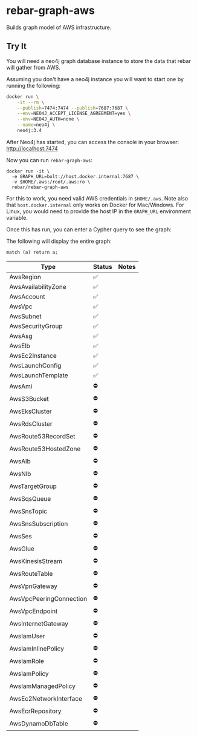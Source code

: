 # rebar-graph-aws

Builds graph model of AWS infrastructure.

## Try It 

You will need a neo4j graph database instance to store the data that rebar will gather from AWS.

Assuming you don't have a neo4j instance you will want to start one by running the following:

```bash
docker run \
    -it --rm \
    --publish=7474:7474 --publish=7687:7687 \
    --env=NEO4J_ACCEPT_LICENSE_AGREEMENT=yes \
    --env=NEO4J_AUTH=none \
    --name=neo4j \
    neo4j:3.4
```

After Neo4j has started, you can access the console in your browser: [http://localhost:7474](http://localhost:7474)

Now you can run `rebar-graph-aws`:

```
docker run -it \
  -e GRAPH_URL=bolt://host.docker.internal:7687 \
  -v $HOME/.aws:/root/.aws:ro \
  rebar/rebar-graph-aws
```

For this to work, you need valid AWS credentials in `$HOME/.aws`.  Note also that `host.docker.internal` only works on Docker for Mac/Windows.  For Linux, you would need to provide the host IP in the `GRAPH_URL` environment variable.

Once this has run, you can enter a Cypher query to see the graph:

The following will display the entire graph:

```
match (a) return a;
```


| Type | Status | Notes |
|------|-------|-------|
| AwsRegion | ✅ |  |
| AwsAvailabilityZone | ✅ |  |
| AwsAccount | ✅ | |
| AwsVpc | ✅ | |
| AwsSubnet | ✅  | |
| AwsSecurityGroup | ✅  | |
| AwsAsg | ✅ |  |
| AwsElb | ✅ |  |
| AwsEc2Instance | ✅ |  |
| AwsLaunchConfig | ✅ | |
| AwsLaunchTemplate | ✅ | |
| AwsAmi | ⛔| |
| AwsS3Bucket   | ⛔ | |
| AwsEksCluster | ⛔ | |
| AwsRdsCluster | ⛔ | |
| AwsRoute53RecordSet | ⛔ | |
| AwsRoute53HostedZone   | ⛔ | |
| AwsAlb | ⛔ | |
| AwsNlb | ⛔ | |
| AwsTargetGroup| ⛔ | |
| AwsSqsQueue | ⛔ | |
| AwsSnsTopic | ⛔ | |
| AwsSnsSubscription | ⛔ | |
| AwsSes | ⛔ | |
| AwsGlue | ⛔ | |
| AwsKinesisStream | ⛔ | |
| AwsRouteTable | ⛔ | |
| AwsVpnGateway   | ⛔ | |
| AwsVpcPeeringConnection   | ⛔ | |
| AwsVpcEndpoint   | ⛔ | |
| AwsInternetGateway | ⛔ | |
| AwsIamUser   | ⛔ | |
| AwsIamInlinePolicy   | ⛔ | |
| AwsIamRole | ⛔ | |
| AwsIamPolicy | ⛔ | |
| AwsIamManagedPolicy| ⛔ | |
| AwsEc2NetworkInterface| ⛔ | |
| AwsEcrRepository| ⛔ | |
| AwsDynamoDbTable| ⛔ | |


